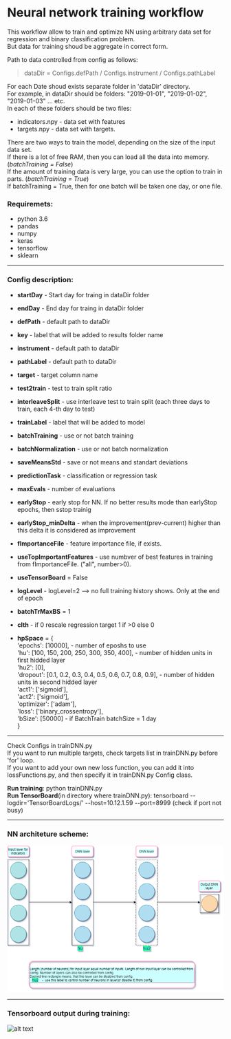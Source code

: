 
# Neural network training workflow

This workflow allow to train and optimize NN using arbitrary data set for regression and binary classification problem.<br>
But data for training shoud be aggregate in correct form.<br>

Path to data controlled from config as follows:<br>
>dataDir = Configs.defPath / Configs.instrument / Configs.pathLabel

For each Date shoud exists separate folder in 'dataDir' directory.<br>
For example, in dataDir should be folders: "2019-01-01", "2019-01-02", "2019-01-03" ... etc.<br>
In each of these folders should be two files: 
* indicators.npy - data set with features
* targets.npy - data set with targets.


There are two ways to train the model, depending on the size of the input data set.<br>
If there is a lot of free RAM, then you can load all the data into memory. (*batchTraining = False*)<br>
If the amount of training data is very large, you can use the option to train in parts. (*batchTraining = True*)<br>
If batchTraining = True, then for one batch will be taken one day, or one file.<br>


### Requiremets:
* python 3.6
* pandas
* numpy
* keras
* tensorflow
* sklearn

<hr>

### Config description:
 * **startDay** - Start day for traing in dataDir folder
 * **endDay** - End day for traing in dataDir folder
 * **defPath** - default path to dataDir
 * **key** - label that will be added to results folder name
 * **instrument** - default path to dataDir
 * **pathLabel** - default path to dataDir
 * **target** - target column name
 * **test2train** - test to train split ratio
 * **interleaveSplit** - use interleave test to train split (each three days to train, each 4-th day to test)
 * **trainLabel** - label that will be added to model

 * **batchTraining** - use or not batch training
 * **batchNormalization** - use or not batch normalization
 * **saveMeansStd** - save or not means and standart deviations
 * **predictionTask** - classification or regression task
 * **maxEvals** - number of evaluations
 * **earlyStop** - early stop for NN. If no better results mode than earlyStop epochs, then sstop trainig
 * **earlyStop_minDelta** - when the improvement(prev-current) higher than this delta it is considered as improvement

 * **fImportanceFile** - feature importance file, if exists.
 * **useTopImportantFeatures** - use numbver of best features in training from fImportanceFile. ("all", number>0).
 * **useTensorBoard** = False

 * **logLevel** - logLevel=2 --> no full training history shows. Only at the end of epoch
 * **batchTrMaxBS** = 1
 * **clth** - if 0 rescale regression target 1 if >0 else 0

 * **hpSpace** = { <br>
        'epochs': [10000],                                        - number of eposhs to use<br> 
        'hu': [100, 150, 200, 250, 300, 350, 400],                - number of hidden units in first hidded layer<br> 
        'hu2': [0],<br> 
        'dropout': [0.1, 0.2, 0.3, 0.4, 0.5, 0.6, 0.7, 0.8, 0.9], - number of hidden units in second hidded layer<br> 
        'act1': ['sigmoid'], <br> 
        'act2': ['sigmoid'],<br> 
        'optimizer': ['adam'],<br> 
        'loss': ['binary_crossentropy'],<br> 
        'bSize': [50000]                                          - if BatchTrain batchSize = 1 day<br> 
    }<br> 
    
<hr>

Check Configs in trainDNN.py<br>
If you want to run multiple targets, check targets list in trainDNN.py before 'for' loop.<br>
If you want to add your own new loss function, you can add it into lossFunctions.py, and then specify it in trainDNN.py Config class.<br>

**Run training**: python trainDNN.py<br>
**Run TensorBoard**(in directory where trainDNN.py): tensorboard --logdir='TensorBoardLogs/' --host=10.12.1.59 --port=8999  (check if port not busy)<br>

<hr>

### NN architeture scheme:
![alt text](https://github.com/romario076/Neural-network-train-workflow/blob/master/DNN/scheme.jpg)

<hr>

### Tensorboard output during training:
![alt text](https://user-images.githubusercontent.com/10981310/68022506-2e6dcb80-fcad-11e9-8458-848858ab1871.png)
